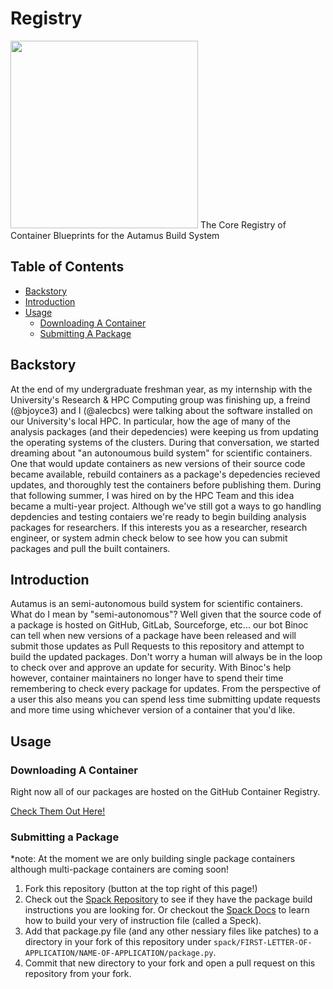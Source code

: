 # Registry
<img src="https://avatars.githubusercontent.com/u/73002963" width="300" height="300">
The Core Registry of Container Blueprints for the Autamus Build System

## Table of Contents
- [Backstory](#backstory)
- [Introduction](#introduction)
- [Usage](#usage)
  - [Downloading A Container](#downloading-a-container)
  - [Submitting A Package](#submitting-a-package)

## Backstory
At the end of my undergraduate freshman year, as my internship with the University's Research & HPC Computing group was finishing up, a freind (@bjoyce3) and I (@alecbcs) were talking about the software installed on our University's local HPC. In particular, how the age of many of the analysis packages (and their depedencies) were keeping us from updating the operating systems of the clusters. During that conversation, we started dreaming about "an autonoumous build system" for scientific containers. One that would update containers as new versions of their source code became available, rebuild containers as a package's depedencies recieved updates, and thoroughly test the containers before publishing them. During that following summer, I was hired on by the HPC Team and this idea became a multi-year project. Although we've still got a ways to go handling depdencies and testing contaiers we're ready to begin building analysis packages for researchers. If this interests you as a researcher, research engineer, or system admin check below to see how you can submit packages and pull the built containers.

## Introduction
Autamus is an semi-autonomous build system for scientific containers. What do I mean by "semi-autonomous"? Well given that the source code of a package is hosted on GitHub, GitLab, Sourceforge, etc... our bot Binoc can tell when new versions of a package have been released and will submit those updates as Pull Requests to this repository and attempt to build the updated packages. Don't worry a human will always be in the loop to check over and approve an update for security. With Binoc's help however, container maintainers no longer have to spend their time remembering to check every package for updates. From the perspective of a user this also means you can spend less time submitting update requests and more time using whichever version of a container that you'd like.

## Usage
### Downloading A Container
Right now all of our packages are hosted on the GitHub Container Registry.

[Check Them Out Here!](https://github.com/orgs/autamus/packages)

### Submitting a Package
*note: At the moment we are only building single package containers although multi-package containers are coming soon!

1) Fork this repository (button at the top right of this page!)
2) Check out the [Spack Repository](https://spack.readthedocs.io/en/latest/package_list.html) to see if they have the package build instructions you are looking for. Or checkout the [Spack Docs](https://spack.readthedocs.io/en/latest/packaging_guide.html) to learn how to build your very of instruction file (called a Speck).
3) Add that package.py file (and any other nessiary files like patches) to a directory in your fork of this repository under `spack/FIRST-LETTER-OF-APPLICATION/NAME-OF-APPLICATION/package.py`.
4) Commit that new directory to your fork and open a pull request on this repository from your fork.

